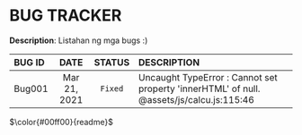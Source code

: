 # BUG TRACKER

**Description**:  Listahan ng mga bugs :)


BUG ID     |DATE           |STATUS	    |DESCRIPTION
:----------|:-------------:|:----------:|:----------
Bug001	   |Mar 21, 2021   |`Fixed`	    |Uncaught TypeError : Cannot set property 'innerHTML' of null. @assets/js/calcu.js:115:46




$\color{#00ff00}{readme}$
